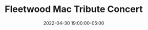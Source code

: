 ---
date: 2022-04-30 19:00:00-05:00
dateRange: Apr 30
dates: 7:00 pm on Apr 30 2022
draft: true
expiryDate: 2022-05-01
mpaaRating: Not Rated
oneSheet: _default_no-image-available.png
performanceList:
  performance:
  - date: 2022-04-30 19:00:00-05:00
    format: 2D
runningTime: 120
shortTitle: Fleetwood Mac
studioInfo:
  studio: Not Specified
  studioFee: 0
  studioPercentage: 0
title: Fleetwood Mac Tribute Concert
---